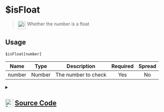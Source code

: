 # $isFloat
> <img align="top" src="https://upload.wikimedia.org/wikipedia/commons/thumb/e/e4/Infobox_info_icon.svg/160px-Infobox_info_icon.svg.png?20150409153300" alt="image" width="25" height="auto"> Whether the number is a float
## Usage
```
$isFloat[number]
```
| Name | Type | Description | Required | Spread
| :---: | :---: | :---: | :---: | :---: |
number | Number | The number to check | Yes | No
<details>
<summary>
    
## <img align="top" src="https://cdn4.iconfinder.com/data/icons/iconsimple-logotypes/512/github-512.png" alt="image" width="25" height="auto">  [Source Code](https://github.com/tryforge/ForgeScript-V2/blob/main/src/native/isFloat.ts)
    
</summary>
    
```ts
import { ArgType, NativeFunction, Return } from "../structures"

export default new NativeFunction({
    name: "$isFloat",
    description: "Whether the number is a float",
    unwrap: true,
    args: [
        {
            name: "number",
            description: "The number to check",
            required: true,
            rest: false,
            type: ArgType.Number
        }
    ],
    brackets: true,
    execute(ctx, [ n ]) {
        return Return.success(n % 1 !== 0)
    },
})
```
    
</details>